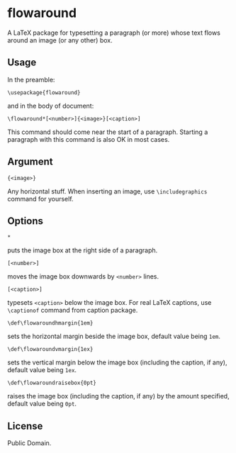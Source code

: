 
# flowaround

A LaTeX package for typesetting a paragraph (or more) whose text flows around an image (or any other) box.

## Usage

In the preamble:
```
\usepackage{flowaround}
```
and in the body of document:
```
\flowaround*[<number>]{<image>}[<caption>]
```
This command should come near the start of a paragraph.
Starting a paragraph with this command is also OK in most cases.

## Argument

```
{<image>}
```
Any horizontal stuff.
When inserting an image, use `\includegraphics` command for yourself.

## Options

```
*
```
puts the image box at the right side of a paragraph.

```
[<number>]
```
moves the image box downwards by `<number>` lines.

```
[<caption>]
```
typesets `<caption>` below the image box.
For real LaTeX captions, use `\captionof` command from caption package.

```
\def\flowaroundhmargin{1em}
```
sets the horizontal margin beside the image box, default value being `1em`.

```
\def\flowaroundvmargin{1ex}
```
sets the vertical margin below the image box (including the caption, if any),
default value being `1ex`.

```
\def\flowaroundraisebox{0pt}
```
raises the image box (including the caption, if any) by the amount specified,
default value being `0pt`.

## License

Public Domain.

